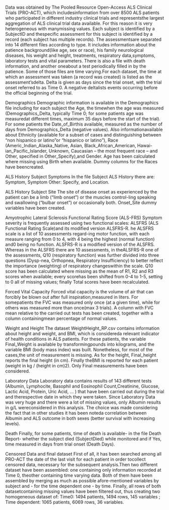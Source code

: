 Data was obtained by The Pooled Resource Open-Access ALS Clinical Trials (PRO-ACT), which includesinformation from over 8500 ALS patients who participated in different industry clinical trials and representsthe largest aggregation of ALS clinical trial data available. For this reason it is very heterogeneous with manymissing values.
 Each subject is identified by a SubjectID and thespecific assessment for this subject is identified by a record (each subject has multiple records). The assessmentsare separated into 14 different files according to type. It includes information about the patience background(like age, sex or race), his family neurological diseases, his weight and height, treatments, respiratory data,symptoms, laboratory tests and vital parameters. There is also a file with death information, and another oneabout a test periodically filled in by the patience. Some of those files are time varying.For each dataset, the time at which an assessment was taken (a record was created) is listed as the assessment’sdelta. Delta is given as days since the trial onset, with the trial onset referred to as Time 0. A negative deltalists events occurring before the official beginning of the trial.

Demographics 
Demographic information is available in the Demographics file including for each subject the Age, the timewhen the age was measured
(Demographics_Delta, typically Time 0; for some patients age was measuredat different times, maximum 35 days before the start of the trial).  For some patients the Date_of_Birthis available, measured as the number of days from Demographics_Delta (negative values). Also informationavailable about Ethnicity (available for a subset of cases and distinguishing between “non hispanico or latino”or “hispanico or latino”), Race (Americ_Indian_Alaska_Native, Asian, Black_African_American, Hawai-ian_Pacific_Islander, Unknown, Caucasian – the most frequent race – and Other, specified in Other_Specify),and Gender.
Age has been calculated where missing using Birth when available. Dummy columns for the Races have beencreated.

ALS History Subject Symptoms
In the file Subject ALS History there are: Symptom, Symptom Other: Specify, and Location.

ALS History Subject Site
The site of disease onset as experienced by the patient can be a limb (“limb onset”) or the muscles control-ling speaking and swallowing (“bulbar onset”) or occasionally both.
Onset_Site dummy variables have been created.

Amyotrophic Lateral Sclerosis Functional Rating Score (ALS-FRS)
Symptom severity is frequently assessed using two functional scales: ALSFRS (ALS Functional Rating Scale)and its modified version ALSFRS-R.
he ALSFRS scale is a list of 10 assessments regard-ing motor function, with each measure ranging from 0 to 4, with 4 being the highest
(normal function) and0 being no function.
ALSFRS-R is a modified version of the ALSFRS. Whereas in the ALSFRS there are 10 assessments, in theALSFRS-R one of the assessments, Q10 (respiratory function) was further divided into three questions (Dysp-nea, Orthopnea, Respiratory Insufficiency) to better reflect the importance (weighting) of respiratory changeswithin the scale.
Q10 score has been calculated where missing as the mean of R1, R2 and R3 scores when available; every scorehas been shifted from 0-4 to 1-5, setting to 0 all of missing values; finally Total scores have been recalculated.

Forced Vital Capacity
Forced vital capacity is the volume of air that can forcibly be blown out after full inspiration,measured in liters.
For somepatients the FVC was measured only once (at a given time), while for others was measured more than once(max 3 trials).
A column with FVC mean relative to the carried out tests has been created, together with a column containingmean percentage of normal values.

Weight and Height
The dataset WeightHeight_RP.csv contains information about height and weight, and BMI, which is considereda relevant indicator of health conditions in ALS patients.
 For these patients, the variable Final_Weight is available by transformingpounds into kilograms, and the variable BMI (body mass index) was built. Nonetheless, for most of the cases,the unit of measurement is missing.
 As for the height, Final_height reports the final height (in cm). Finally theBMI is reported for each patient (weight in kg / (height in cm)2).
Only Final measurements have been considered.

Laboratory Data
Laboratory data contains results of 143 different tests (Albumin, Lymphocite, Basophil and Eosinophil Count,Creatinine, Glucose, Lactic Acid, Protein, Uric Acid, ... ) that have been carried out during the trial and therespective date in which they were taken.
Since Laboratory Data was very huge and there were a lot of missing values, only Albumin results in g/L wereconsidered in this analysis. The choice was made considering the fact that in other studies it has been noteda correlation between Albumin and ALS outcome in both sexes (better survival with increasing levels).

Death
Finally, for some patients, time of death is available- in the file Death Report- whether the subject died (SubjectDied) while monitored and if Yes, time measured in days from trial onset (Death Days).

Censored Data and final dataset
First of all, it has been searched among all PRO-ACT the date of the last visit for each patient in order tocollect censored data, necessary for the subsequent analysis.Then two different dataset have been assembled: one containing only information recorded at Time 0, theother containing time varying data. Both of them have been assembled by merging as much as possible afore-mentioned variables by subject and - for the time dependent one - by time. Finally, all rows of both datasetcontaining missing values have been filtered out, thus creating two homogeneous dataset of: Time0: 1494 patients, 1494 rows, 145 variables ; Time dependent: 1065 patients, 6069 rows, 36 variables.
